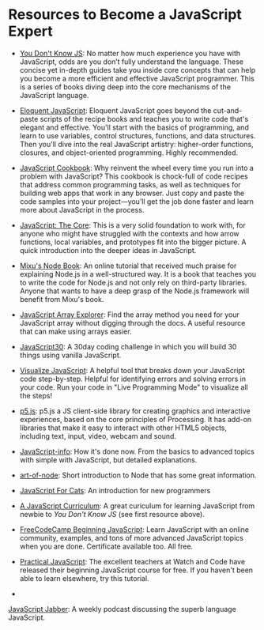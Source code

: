# Resources to Become a JavaScript Expert

- [You Don't Know JS](https://github.com/getify/You-Dont-Know-JS): No matter how much experience you have with JavaScript, odds are you don’t fully understand the language. These concise yet in-depth guides take you inside core concepts that can help you become a more efficient and effective JavaScript programmer. This is a series of books diving deep into the core mechanisms of the JavaScript language.

- [Eloquent JavaScript](https://eloquentjavascript.net/): Eloquent JavaScript goes beyond the cut-and-paste scripts of the recipe books and teaches you to write code that's elegant and effective. You'll start with the basics of programming, and learn to use variables, control structures, functions, and data structures. Then you'll dive into the real JavaScript artistry: higher-order functions, closures, and object-oriented programming. Highly recommended.

- [JavaScript Cookbook](https://www.safaribooksonline.com/library/view/javascript-cookbook/9781449390211/): Why reinvent the wheel every time you run into a problem with JavaScript? This cookbook is chock-full of code recipes that address common programming tasks, as well as techniques for building web apps that work in any browser. Just copy and paste the code samples into your project—you’ll get the job done faster and learn more about JavaScript in the process.

- [JavaScript: The Core](http://dmitrysoshnikov.com/ecmascript/javascript-the-core-2nd-edition): This is a very solid foundation to work with, for anyone who might have struggled with the contexts and how arrow functions, local variables, and prototypes fit into the bigger picture. A quick introduction into the deeper ideas in JavaScript.

- [Mixu's Node Book](http://book.mixu.net/node/): An online tutorial that received much praise for explaining Node.js in a well-structured way. It is a book that teaches you to write the code for Node.js and not only rely on third-party libraries. Anyone that wants to have a deep grasp of the Node.js framework will benefit from Mixu's book.

- [JavaScript Array Explorer](https://sdras.github.io/array-explorer/): Find the array method you need for your JavaScript array without digging through the docs. A useful resource that can make using arrays easier.

- [JavaScript30](https://javascript30.com/): A 30day coding challenge in which you will build 30 things using vanilla JavaScript.

- [Visualize JavaScript](http://www.pythontutor.com/visualize.html#mode=edit): A helpful tool that breaks down your JavaScript code step-by-step. Helpful for identifying errors and solving errors in your code. Run your code in "Live Programming Mode" to visualize all the steps!

- [p5.js](https://p5js.org/): p5.js a JS client-side library for creating graphics and interactive experiences, based on the core principles of Processing. It has add-on libraries that make it easy to interact with other HTML5 objects, including text, input, video, webcam and sound.

- [JavaScript-info](http://javascript.info/):
  How it's done now. From the basics to advanced topics with simple with JavaScript, but detailed explanations.

- [art-of-node](https://github.com/maxogden/art-of-node#the-art-of-node):
  Short introduction to Node that has some great information.

- [JavaScript For Cats](http://jsforcats.com/): An introduction for new programmers

- [A JavaScript Curriculum](https://medium.freecodecamp.org/a-beginners-javascript-study-plan-27f1d698ea5e): A great curiculum for learning JavaScript from newbie to <em>You Don't Know JS</em> (see first resource above). 

- [FreeCodeCamp Beginning JavaScript](https://www.freecodecamp.org/): Learn JavaScript with an online community, examples, and tons of more advanced JavaScript topics when you are done. Certificate available too. All free. 

- [Practical JavaScript](https://watchandcode.com/p/practical-javascript): The excellent teachers at Watch and Code have released their beginning JavaScript course for free. If you haven't been able to learn elsewhere, try this tutorial.
- 
[JavaScript Jabber](https://devchat.tv/js-jabber/): A weekly podcast discussing the superb language JavaScript.